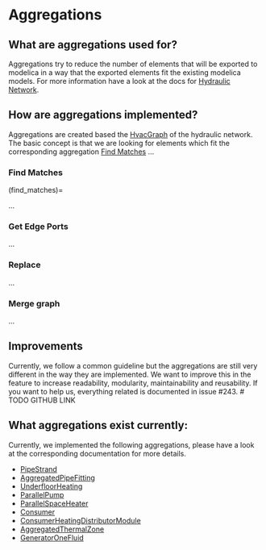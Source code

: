 # Aggregations

## What are aggregations used for?

Aggregations try to reduce the number of elements that will be exported to
modelica in a way that the exported elements fit the existing modelica models.
For more information have a look at the docs for
[Hydraulic Network](hydraulic_network).

## How are aggregations implemented?
Aggregations are created based the [HvacGraph](HvacGraph) of the hydraulic 
network. The basic concept is that we are looking for elements which fit the 
corresponding aggregation [Find Matches](find_matches)
...

### Find Matches
(find_matches)=

...

### Get Edge Ports

...

### Replace

...

### Merge graph

...

## Improvements

Currently, we follow a common guideline but the aggregations are still
very different in the way they are implemented. We want to improve this in the
feature to increase readability, modularity, maintainability and reusability.
If you want to help us, everything related is documented in issue #243. # TODO
GITHUB LINK

## What aggregations exist currently:

Currently, we implemented the following aggregations, please have a look at the
corresponding documentation for more details.

* [PipeStrand](PipeStrand)
* [AggregatedPipeFitting](AggregatedPipeFitting)
* [UnderfloorHeating](UnderfloorHeating)
* [ParallelPump](ParallelPump)
* [ParallelSpaceHeater](ParallelSpaceHeater)
* [Consumer](Consumer)
* [ConsumerHeatingDistributorModule](ConsumerHeatingDistributorModule)
* [AggregatedThermalZone](AggregatedThermalZone)
* [GeneratorOneFluid](GeneratorOneFluid)
